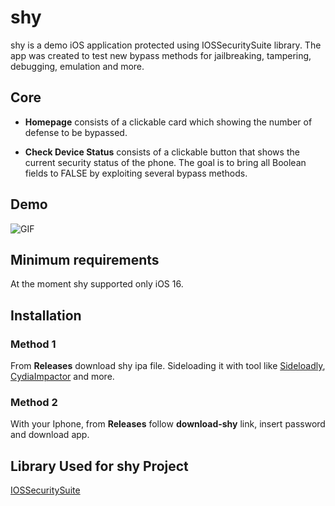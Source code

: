 # shy

shy is a demo iOS application protected using IOSSecuritySuite library. The app was created to test new bypass methods for jailbreaking, tampering, debugging, emulation and more.

## Core

+ **Homepage** consists of a clickable card which showing the number of defense to be bypassed.

+ **Check Device Status** consists of a clickable button that shows the current security status of the phone. The goal is to bring all Boolean fields to FALSE by exploiting several bypass methods.

## Demo

![GIF](https://media.giphy.com/media/v1.Y2lkPTc5MGI3NjExMmYzY2M4NmYwYjQyNDA2YTBjMTMxMzAwMTkzY2I3MmNmOTYwOGY3MSZlcD12MV9pbnRlcm5hbF9naWZzX2dpZklkJmN0PWc/sVh7YKFzx59tOJI0BV/giphy.gif)

## Minimum requirements

At the moment shy supported only iOS 16.

## Installation

### Method 1

From **Releases** download shy ipa file. Sideloading it with tool like [Sideloadly](https://sideloadly.io/), [CydiaImpactor](http://www.cydiaimpactor.com/) and more.

### Method 2

With your Iphone, from **Releases** follow **download-shy** link, insert password and download app.

## Library Used for shy Project

[IOSSecuritySuite](https://github.com/securing/IOSSecuritySuite)
